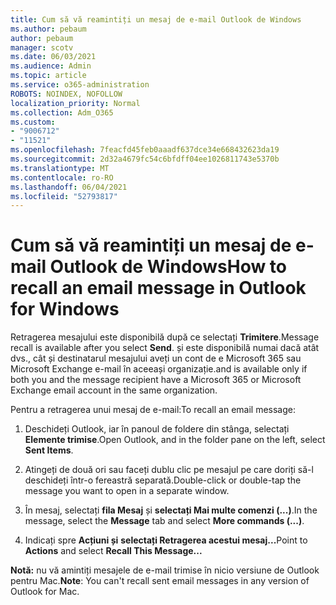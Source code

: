 ```yaml
---
title: Cum să vă reamintiți un mesaj de e-mail Outlook de Windows
ms.author: pebaum
author: pebaum
manager: scotv
ms.date: 06/03/2021
ms.audience: Admin
ms.topic: article
ms.service: o365-administration
ROBOTS: NOINDEX, NOFOLLOW
localization_priority: Normal
ms.collection: Adm_O365
ms.custom:
- "9006712"
- "11521"
ms.openlocfilehash: 7feacfd45feb0aaadf637dce34e668432623da19
ms.sourcegitcommit: 2d32a4679fc54c6bfdff04ee1026811743e5370b
ms.translationtype: MT
ms.contentlocale: ro-RO
ms.lasthandoff: 06/04/2021
ms.locfileid: "52793817"
---
```

# <a name="how-to-recall-an-email-message-in-outlook-for-windows"></a><span data-ttu-id="91470-102">Cum să vă reamintiți un mesaj de e-mail Outlook de Windows</span><span class="sxs-lookup"><span data-stu-id="91470-102">How to recall an email message in Outlook for Windows</span></span>

<span data-ttu-id="91470-103">Retragerea mesajului este disponibilă după ce selectați **Trimitere**.</span><span class="sxs-lookup"><span data-stu-id="91470-103">Message recall is available after you select **Send**.</span></span> <span data-ttu-id="91470-104">și este disponibilă numai dacă atât dvs., cât și destinatarul mesajului aveți un cont de e Microsoft 365 sau Microsoft Exchange e-mail în aceeași organizație.</span><span class="sxs-lookup"><span data-stu-id="91470-104">and is available only if both you and the message recipient have a Microsoft 365 or Microsoft Exchange email account in the same organization.</span></span> 

<span data-ttu-id="91470-105">Pentru a retragerea unui mesaj de e-mail:</span><span class="sxs-lookup"><span data-stu-id="91470-105">To recall an email message:</span></span>

1. <span data-ttu-id="91470-106">Deschideți Outlook, iar în panoul de foldere din stânga, selectați **Elemente trimise**.</span><span class="sxs-lookup"><span data-stu-id="91470-106">Open Outlook, and in the folder pane on the left, select **Sent Items**.</span></span>

1. <span data-ttu-id="91470-107">Atingeți de două ori sau faceți dublu clic pe mesajul pe care doriți să-l deschideți într-o fereastră separată.</span><span class="sxs-lookup"><span data-stu-id="91470-107">Double-click or double-tap the message you want to open in a separate window.</span></span>

1. <span data-ttu-id="91470-108">În mesaj, selectați **fila Mesaj** și **selectați Mai multe comenzi (...)**.</span><span class="sxs-lookup"><span data-stu-id="91470-108">In the message, select the **Message** tab and select **More commands (...)**.</span></span>

1. <span data-ttu-id="91470-109">Indicați spre **Acțiuni și** **selectați Retragerea acestui mesaj...**</span><span class="sxs-lookup"><span data-stu-id="91470-109">Point to **Actions** and select **Recall This Message...**</span></span>

<span data-ttu-id="91470-110">**Notă:** nu vă amintiți mesajele de e-mail trimise în nicio versiune de Outlook pentru Mac.</span><span class="sxs-lookup"><span data-stu-id="91470-110">**Note**: You can't recall sent email messages in any version of Outlook for Mac.</span></span>